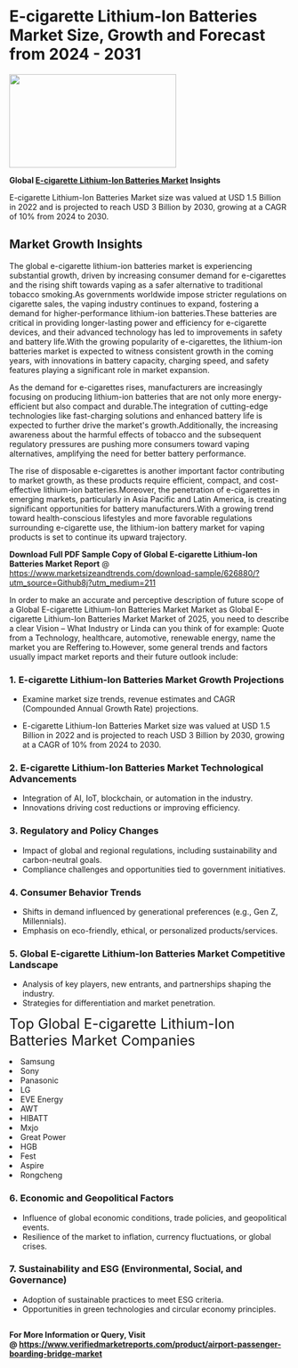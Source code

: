<H1>E-cigarette Lithium-Ion Batteries Market Size, Growth and Forecast from 2024 - 2031</H1><img class="aligncenter size-medium wp-image-584254" src="https://thirdeyenews.in/wp-content/uploads/2024/09/Global-Market-Research-300x168.jpeg" alt="" width="300" height="168" /><p><strong>Global&nbsp;<a href="https://www.marketsizeandtrends.com/download-sample/626880/?utm_source=Github8j?utm_medium=211">E-cigarette Lithium-Ion Batteries Market</a> Insights</strong></p><p>E-cigarette Lithium-Ion Batteries Market size was valued at USD 1.5 Billion in 2022 and is projected to reach USD 3 Billion by 2030, growing at a CAGR of 10% from 2024 to 2030.</p><p><h2>Market Growth Insights</h2> The global e-cigarette lithium-ion batteries market is experiencing substantial growth, driven by increasing consumer demand for e-cigarettes and the rising shift towards vaping as a safer alternative to traditional tobacco smoking.As governments worldwide impose stricter regulations on cigarette sales, the vaping industry continues to expand, fostering a demand for higher-performance lithium-ion batteries.These batteries are critical in providing longer-lasting power and efficiency for e-cigarette devices, and their advanced technology has led to improvements in safety and battery life.With the growing popularity of e-cigarettes, the lithium-ion batteries market is expected to witness consistent growth in the coming years, with innovations in battery capacity, charging speed, and safety features playing a significant role in market expansion. <p>As the demand for e-cigarettes rises, manufacturers are increasingly focusing on producing lithium-ion batteries that are not only more energy-efficient but also compact and durable.The integration of cutting-edge technologies like fast-charging solutions and enhanced battery life is expected to further drive the market's growth.Additionally, the increasing awareness about the harmful effects of tobacco and the subsequent regulatory pressures are pushing more consumers toward vaping alternatives, amplifying the need for better battery performance.</p> <p>The rise of disposable e-cigarettes is another important factor contributing to market growth, as these products require efficient, compact, and cost-effective lithium-ion batteries.Moreover, the penetration of e-cigarettes in emerging markets, particularly in Asia Pacific and Latin America, is creating significant opportunities for battery manufacturers.With a growing trend toward health-conscious lifestyles and more favorable regulations surrounding e-cigarette use, the lithium-ion battery market for vaping products is set to continue its upward trajectory.</p> </p><p><span class=""><strong>Download Full PDF Sample Copy of Global E-cigarette Lithium-Ion Batteries Market Report</strong> @ <a href="https://www.marketsizeandtrends.com/download-sample/626880/?utm_source=Github8j?utm_medium=211" target="_blank">https://www.marketsizeandtrends.com/download-sample/626880/?utm_source=Github8j?utm_medium=211</a></span></p><p>In order to make an accurate and perceptive description of future scope of a Global&nbsp;E-cigarette Lithium-Ion Batteries Market Market as Global&nbsp;E-cigarette Lithium-Ion Batteries Market Market of 2025, you need to describe a clear Vision &ndash; What Industry or Linda can you think of for example: Quote from a Technology, healthcare, automotive, renewable energy, name the market you are Reffering to.However, some general trends and factors usually impact market reports and their future outlook include:</p><h3>1.&nbsp;<strong>E-cigarette Lithium-Ion Batteries Market Growth Projections</strong></h3><ul><li>Examine market size trends, revenue estimates and CAGR (Compounded Annual Growth Rate) projections.</li><li><p>E-cigarette Lithium-Ion Batteries Market size was valued at USD 1.5 Billion in 2022 and is projected to reach USD 3 Billion by 2030, growing at a CAGR of 10% from 2024 to 2030.</p></li></ul><h3>2.&nbsp;<strong>E-cigarette Lithium-Ion Batteries Market Technological Advancements</strong></h3><ul><li>Integration of AI, IoT, blockchain, or automation in the industry.</li><li>Innovations driving cost reductions or improving efficiency.</li></ul><h3>3.&nbsp;<strong>Regulatory and Policy Changes</strong></h3><ul><li>Impact of global and regional regulations, including sustainability and carbon-neutral goals.</li><li>Compliance challenges and opportunities tied to government initiatives.</li></ul><h3>4.&nbsp;<strong>Consumer Behavior Trends</strong></h3><ul><li>Shifts in demand influenced by generational preferences (e.g., Gen Z, Millennials).</li><li>Emphasis on eco-friendly, ethical, or personalized products/services.</li></ul><h3>5.&nbsp;<strong>Global E-cigarette Lithium-Ion Batteries Market Competitive Landscape</strong></h3><ul><li>Analysis of key players, new entrants, and partnerships shaping the industry.</li><li>Strategies for differentiation and market penetration.</li></ul><p data-pm-slice="1 1 []"><span style="color: inherit; font-family: inherit; font-size: 25px;">Top Global E-cigarette Lithium-Ion Batteries Market Companies</span></p><div class="" data-test-id=""><p><li>Samsung</li><li> Sony</li><li> Panasonic</li><li> LG</li><li> EVE Energy</li><li> AWT</li><li> HIBATT</li><li> Mxjo</li><li> Great Power</li><li> HGB</li><li> Fest</li><li> Aspire</li><li> Rongcheng</li></p></div><h3>6.&nbsp;<strong>Economic and Geopolitical Factors</strong></h3><ul><li>Influence of global economic conditions, trade policies, and geopolitical events.</li><li>Resilience of the market to inflation, currency fluctuations, or global crises.</li></ul><h3>7.&nbsp;<strong>Sustainability and ESG (Environmental, Social, and Governance)</strong></h3><ul><li>Adoption of sustainable practices to meet ESG criteria.</li><li>Opportunities in green technologies and circular economy principles.</li></ul><h2><strong style="font-size: 14px;">For More Information or Query, Visit @&nbsp;</strong><a style="background-color: #ffffff; font-size: 14px;" href="https://www.marketsizeandtrends.com/report/e-cigarette-lithium-ion-batteries-market/" target="_blank">https://www.verifiedmarketreports.com/product/airport-passenger-boarding-bridge-market</a></h2>